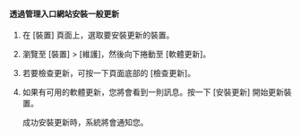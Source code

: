 
#### 透過管理入口網站安裝一般更新

1. 在 [裝置] 頁面上，選取要安裝更新的裝置。

2. 瀏覽至 [裝置] > [維護]，然後向下捲動至 [軟體更新]。

3. 若要檢查更新，可按一下頁面底部的 [檢查更新]。

4. 如果有可用的軟體更新，您將會看到一則訊息。按一下 [安裝更新] 開始更新裝置。

    成功安裝更新時，系統將會通知您。

<!---HONumber=July15_HO2-->